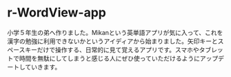 # r-WordView-app
小学５年生の弟へ作りました。Mikanという英単語アプリが気に入って、これを漢字の勉強に利用できないかというアイディアから始まりました。矢印キーとスペースキーだけで操作する、日常的に見て覚えるアプリです。スマホやタブレットで時間を無駄にしてしまうと感じる人にぜひ使っていただけるようにアップデートしていきます。
